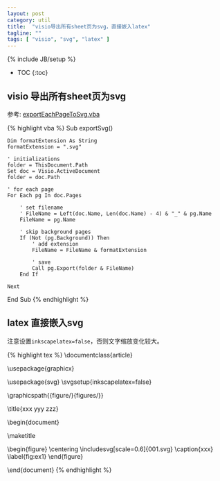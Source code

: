 ```yaml
---
layout: post
category: util
title:  "visio导出所有sheet页为svg，直接嵌入latex"
tagline: ""
tags: [ "visio", "svg", "latex" ] 
---
```

{% include JB/setup %}

* TOC
{:toc}

## visio 导出所有sheet页为svg

参考: [exportEachPageToSvg.vba](https://gist.github.com/xsnpdngv/6c67b7c0a1cebe5c2938e2dc41eec175?continueFlag=dfac1e5e6d9ad45832ccdecd7f456d9d)

{% highlight vba %}
Sub exportSvg()

    Dim formatExtension As String
    formatExtension = ".svg"

    ' initializations
    folder = ThisDocument.Path
    Set doc = Visio.ActiveDocument
    folder = doc.Path

    ' for each page
    For Each pg In doc.Pages

        ' set filename
        ' FileName = Left(doc.Name, Len(doc.Name) - 4) & "_" & pg.Name
        FileName = pg.Name

        ' skip background pages
        If (Not (pg.Background)) Then
            ' add extension
            FileName = FileName & formatExtension

            ' save
            Call pg.Export(folder & FileName)
        End If

    Next
End Sub
{% endhighlight %}

## latex 直接嵌入svg

注意设置`inkscapelatex=false`，否则文字缩放变化较大。

{% highlight tex %}
\documentclass{article}

\usepackage{graphicx}

\usepackage{svg}
\svgsetup{inkscapelatex=false}

\graphicspath\{\{figure/}\{figures/}}

\title{xxx yyy zzz}

\begin{document}

\maketitle

\begin{figure}
  \centering
  \includesvg[scale=0.6]{001.svg}
  \caption{xxx}
  \label{fig:ex1}
\end{figure}


\end{document}
{% endhighlight %}

